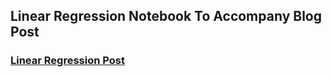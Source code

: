 ## Linear Regression Notebook To Accompany Blog Post

### [Linear Regression Post](https://medium.com/@whitcrrd/linear-regression-part-i-data-scrubbing-11d9d1802011)